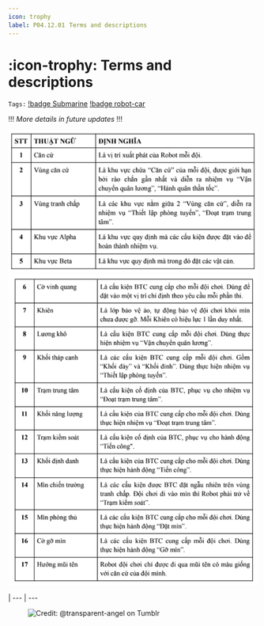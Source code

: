 ```yaml
---
icon: trophy
label: P04.12.01⠀Terms and descriptions
---
```

# :icon-trophy: Terms and descriptions
`Tags:` [!badge Submarine](/projects/P04-submarine.md) [!badge robot-car]()

!!!
*More details in future updates*
!!!

![](/projects/P04-submarine/media/game-rule1.png)
![](/projects/P04-submarine/media/game-rule2.png)

|
--- | ---

<figure>
    <img src="https://64.media.tumblr.com/d103eb823dce2842c673f409f036857b/tumblr_mzx9wrdwFa1snc5kxo1_1280.gifv" alt="Credit: @transparent-angel on Tumblr">
</figure>
